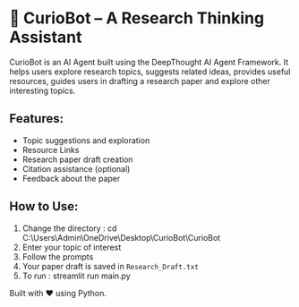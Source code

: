 # 🤖 CurioBot – A Research Thinking Assistant

CurioBot is an AI Agent built using the DeepThought AI Agent Framework. It helps users explore research topics, suggests related ideas, provides useful resources, guides users in drafting a research paper and explore other interesting topics.

## Features:
- Topic suggestions and exploration
- Resource Links
- Research paper draft creation
- Citation assistance (optional)
- Feedback about the paper

## How to Use:
1. Change the directory : cd C:\Users\Admin\OneDrive\Desktop\CurioBot\CurioBot
2. Enter your topic of interest
3. Follow the prompts
4. Your paper draft is saved in `Research_Draft.txt`
5. To run : streamlit run main.py 

Built with ❤️ using Python.
